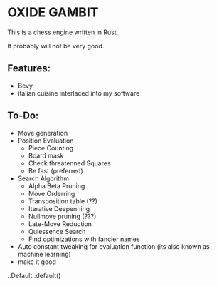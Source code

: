 
# OXIDE GAMBIT

This is a chess engine written in Rust.

It probably will not be very good.

## Features:

* Bevy
* italian cuisine interlaced into my software

## To-Do:

* Move generation
* Position Evaluation
    * Piece Counting
    * Board mask
    * Check threatenned Squares
    * Be fast (preferred)
* Search Algorithm
    * Alpha Beta Pruning
    * Move Orderring
    * Transposition table (??)
    * Iterative Deepenning
    * Nullmove pruning (???)
    * Late-Move Reduction
    * Quiessence Search
    * Find optimizations with fancier names
* Auto constant tweaking for evaluation function (its also known as machine learning)
* make it good

..Default::default()
